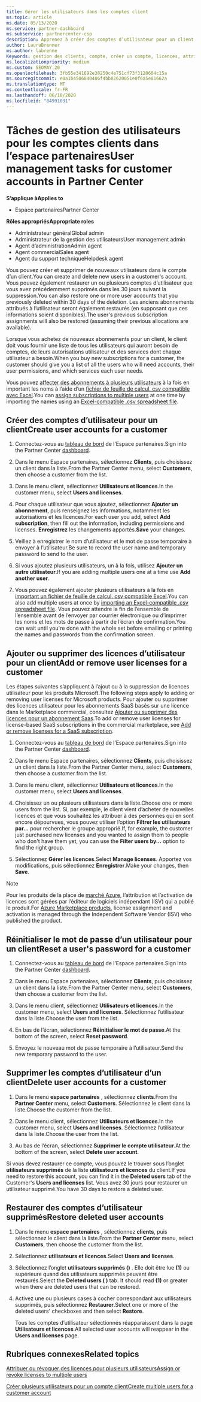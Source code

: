 ```yaml
---
title: Gérer les utilisateurs dans les comptes client
ms.topic: article
ms.date: 05/13/2020
ms.service: partner-dashboard
ms.subservice: partnercenter-csp
description: Apprenez à créer des comptes d’utilisateur pour un client, à ajouter ou supprimer des licences utilisateur, à réinitialiser les mots de passe utilisateur, à supprimer des comptes d’utilisateur ou à les restaurer.
author: LauraBrenner
ms.author: labrenne
Keywords: gestion des clients, compte, créer un compte, licences, attribuer une licence, gestion des utilisateurs, mot de passe, réinitialiser le mot de passe, modifier le mot de passe
ms.localizationpriority: medium
ms.custom: SEOMAY.20
ms.openlocfilehash: 3fb55e341692e38250c4e751cf73f3120604c15a
ms.sourcegitcommit: e0a1b4506840486f4bb82620051e0f6a5e81662a
ms.translationtype: MT
ms.contentlocale: fr-FR
ms.lasthandoff: 06/18/2020
ms.locfileid: "84991031"
---
```

# <a name="user-management-tasks-for-customer-accounts-in-partner-center"></a><span data-ttu-id="986ce-104">Tâches de gestion des utilisateurs pour les comptes clients dans l’espace partenaires</span><span class="sxs-lookup"><span data-stu-id="986ce-104">User management tasks for customer accounts in Partner Center</span></span>

<span data-ttu-id="986ce-105">**S’applique à**</span><span class="sxs-lookup"><span data-stu-id="986ce-105">**Applies to**</span></span>

- <span data-ttu-id="986ce-106">Espace partenaires</span><span class="sxs-lookup"><span data-stu-id="986ce-106">Partner Center</span></span>

<span data-ttu-id="986ce-107">**Rôles appropriés**</span><span class="sxs-lookup"><span data-stu-id="986ce-107">**Appropriate roles**</span></span>

- <span data-ttu-id="986ce-108">Administrateur général</span><span class="sxs-lookup"><span data-stu-id="986ce-108">Global admin</span></span>
- <span data-ttu-id="986ce-109">Administrateur de la gestion des utilisateurs</span><span class="sxs-lookup"><span data-stu-id="986ce-109">User management admin</span></span>
- <span data-ttu-id="986ce-110">Agent d’administration</span><span class="sxs-lookup"><span data-stu-id="986ce-110">Admin agent</span></span>
- <span data-ttu-id="986ce-111">Agent commercial</span><span class="sxs-lookup"><span data-stu-id="986ce-111">Sales agent</span></span>
- <span data-ttu-id="986ce-112">Agent du support technique</span><span class="sxs-lookup"><span data-stu-id="986ce-112">Helpdesk agent</span></span>

<span data-ttu-id="986ce-113">Vous pouvez créer et supprimer de nouveaux utilisateurs dans le compte d’un client.</span><span class="sxs-lookup"><span data-stu-id="986ce-113">You can create and delete new users in a customer's account.</span></span> <span data-ttu-id="986ce-114">Vous pouvez également restaurer un ou plusieurs comptes d’utilisateur que vous avez précédemment supprimés dans les 30 jours suivant la suppression.</span><span class="sxs-lookup"><span data-stu-id="986ce-114">You can also restore one or more user accounts that you previously deleted within 30 days of the deletion.</span></span> <span data-ttu-id="986ce-115">Les anciens abonnements attribués à l’utilisateur seront également restaurés (en supposant que ces informations soient disponibles).</span><span class="sxs-lookup"><span data-stu-id="986ce-115">The user's previous subscription assignments will also be restored (assuming their previous allocations are available).</span></span>

<span data-ttu-id="986ce-116">Lorsque vous achetez de nouveaux abonnements pour un client, le client doit vous fournir une liste de tous les utilisateurs qui auront besoin de comptes, de leurs autorisations utilisateur et des services dont chaque utilisateur a besoin.</span><span class="sxs-lookup"><span data-stu-id="986ce-116">When you buy new subscriptions for a customer, the customer should give you a list of all the users who will need accounts, their user permissions, and which services each user needs.</span></span>  

<span data-ttu-id="986ce-117">Vous pouvez [affecter des abonnements à plusieurs utilisateurs](bulk-license-provisioning-for-multiple-users.md) à la fois en important les noms à l’aide d’un [fichier de feuille de calcul. csv compatible avec Excel](adding-multiple-users-to-a-customer-account.md).</span><span class="sxs-lookup"><span data-stu-id="986ce-117">You can [assign subscriptions to multiple users](bulk-license-provisioning-for-multiple-users.md) at one time by importing the names using an [Excel-compatible .csv spreadsheet file](adding-multiple-users-to-a-customer-account.md).</span></span>

<a href="" id="createuseraccounts"></a>

## <a name="create-user-accounts-for-a-customer"></a><span data-ttu-id="986ce-118">Créer des comptes d’utilisateur pour un client</span><span class="sxs-lookup"><span data-stu-id="986ce-118">Create user accounts for a customer</span></span>

1. <span data-ttu-id="986ce-119">Connectez-vous au [tableau de bord](https://partner.microsoft.com/dashboard) de l’Espace partenaires.</span><span class="sxs-lookup"><span data-stu-id="986ce-119">Sign into the Partner Center [dashboard](https://partner.microsoft.com/dashboard).</span></span>

2. <span data-ttu-id="986ce-120">Dans le menu Espace partenaires, sélectionnez **Clients**, puis choisissez un client dans la liste.</span><span class="sxs-lookup"><span data-stu-id="986ce-120">From the Partner Center menu, select **Customers**, then choose a customer from the list.</span></span>

3. <span data-ttu-id="986ce-121">Dans le menu client, sélectionnez **Utilisateurs et licences**.</span><span class="sxs-lookup"><span data-stu-id="986ce-121">In the customer menu, select **Users and licenses**.</span></span>

4. <span data-ttu-id="986ce-122">Pour chaque utilisateur que vous ajoutez, sélectionnez **Ajouter un abonnement**, puis renseignez les informations, notamment les autorisations et les licences.</span><span class="sxs-lookup"><span data-stu-id="986ce-122">For each user you add, select **Add subscription**, then fill out the information, including permissions and licenses.</span></span> <span data-ttu-id="986ce-123">**Enregistrez** les changements apportés.</span><span class="sxs-lookup"><span data-stu-id="986ce-123">**Save** your changes.</span></span>

5. <span data-ttu-id="986ce-124">Veillez à enregistrer le nom d’utilisateur et le mot de passe temporaire à envoyer à l’utilisateur.</span><span class="sxs-lookup"><span data-stu-id="986ce-124">Be sure to record the user name and temporary password to send to the user.</span></span>

6. <span data-ttu-id="986ce-125">Si vous ajoutez plusieurs utilisateurs, un à la fois, utilisez **Ajouter un autre utilisateur**.</span><span class="sxs-lookup"><span data-stu-id="986ce-125">If you are adding multiple users one at a time use **Add another user**.</span></span>

7. <span data-ttu-id="986ce-126">Vous pouvez également ajouter plusieurs utilisateurs à la fois en [important un fichier de feuille de calcul. csv compatible Excel](adding-multiple-users-to-a-customer-account.md).</span><span class="sxs-lookup"><span data-stu-id="986ce-126">You can also add multiple users at once by [importing an Excel-compatible .csv spreadsheet file](adding-multiple-users-to-a-customer-account.md).</span></span> <span data-ttu-id="986ce-127">Vous pouvez attendre la fin de l’ensemble de l’ensemble avant de l’envoyer par courrier électronique ou d’imprimer les noms et les mots de passe à partir de l’écran de confirmation.</span><span class="sxs-lookup"><span data-stu-id="986ce-127">You can wait until you're done with the whole set before emailing or printing the names and passwords from the confirmation screen.</span></span>

<a href="" id="userlicensing"></a>

## <a name="add-or-remove-user-licenses-for-a-customer"></a><span data-ttu-id="986ce-128">Ajouter ou supprimer des licences d’utilisateur pour un client</span><span class="sxs-lookup"><span data-stu-id="986ce-128">Add or remove user licenses for a customer</span></span>

<span data-ttu-id="986ce-129">Les étapes suivantes s’appliquent à l’ajout ou à la suppression de licences utilisateur pour les produits Microsoft.</span><span class="sxs-lookup"><span data-stu-id="986ce-129">The following steps apply to adding or removing user licenses for Microsoft products.</span></span> <span data-ttu-id="986ce-130">Pour ajouter ou supprimer des licences utilisateur pour les abonnements SaaS basés sur une licence dans le Marketplace commercial, consultez [Ajouter ou supprimer des licences pour un abonnement Saas](csp-commercial-marketplace-manage.md#add-or-remove-licenses-for-a-saas-subscription).</span><span class="sxs-lookup"><span data-stu-id="986ce-130">To add or remove user licenses for license-based SaaS subscriptions in the commercial marketplace, see [Add or remove licenses for a SaaS subscription](csp-commercial-marketplace-manage.md#add-or-remove-licenses-for-a-saas-subscription).</span></span>

1. <span data-ttu-id="986ce-131">Connectez-vous au [tableau de bord](https://partner.microsoft.com/dashboard) de l’Espace partenaires.</span><span class="sxs-lookup"><span data-stu-id="986ce-131">Sign into the Partner Center [dashboard](https://partner.microsoft.com/dashboard).</span></span>

2. <span data-ttu-id="986ce-132">Dans le menu Espace partenaires, sélectionnez **Clients**, puis choisissez un client dans la liste.</span><span class="sxs-lookup"><span data-stu-id="986ce-132">From the Partner Center menu, select **Customers**, then choose a customer from the list.</span></span>

3. <span data-ttu-id="986ce-133">Dans le menu client, sélectionnez **Utilisateurs et licences**.</span><span class="sxs-lookup"><span data-stu-id="986ce-133">In the customer menu, select **Users and licenses**.</span></span>

4. <span data-ttu-id="986ce-134">Choisissez un ou plusieurs utilisateurs dans la liste.</span><span class="sxs-lookup"><span data-stu-id="986ce-134">Choose one or more users from the list.</span></span> <span data-ttu-id="986ce-135">Si, par exemple, le client vient d’acheter de nouvelles licences et que vous souhaitez les attribuer à des personnes qui en sont encore dépourvues, vous pouvez utiliser l’option **Filtrer les utilisateurs par...** pour rechercher le groupe approprié.</span><span class="sxs-lookup"><span data-stu-id="986ce-135">If, for example, the customer just purchased new licenses and you wanted to assign them to people who don't have them yet, you can use the **Filter users by...** option to find the right group.</span></span>

5. <span data-ttu-id="986ce-136">Sélectionnez **Gérer les licences**.</span><span class="sxs-lookup"><span data-stu-id="986ce-136">Select **Manage licenses**.</span></span> <span data-ttu-id="986ce-137">Apportez vos modifications, puis sélectionnez **Enregistrer**.</span><span class="sxs-lookup"><span data-stu-id="986ce-137">Make your changes, then **Save**.</span></span>

> [!NOTE]
> <span data-ttu-id="986ce-138">Pour les produits de la place de [marché Azure](csp-commercial-marketplace-manage.md#assign-licenses-and-activate-a-subscription-on-behalf-of-a-customer), l’attribution et l’activation de licences sont gérées par l’éditeur de logiciels indépendant (ISV) qui a publié le produit.</span><span class="sxs-lookup"><span data-stu-id="986ce-138">For [Azure Marketplace products](csp-commercial-marketplace-manage.md#assign-licenses-and-activate-a-subscription-on-behalf-of-a-customer), license assignment and activation is managed through the Independent Software Vendor (ISV) who published the product.</span></span>

<a href="" id="resetpassword"></a>

## <a name="reset-a-users-password-for-a-customer"></a><span data-ttu-id="986ce-139">Réinitialiser le mot de passe d’un utilisateur pour un client</span><span class="sxs-lookup"><span data-stu-id="986ce-139">Reset a user's password for a customer</span></span>

1. <span data-ttu-id="986ce-140">Connectez-vous au [tableau de bord](https://partner.microsoft.com/dashboard) de l’Espace partenaires.</span><span class="sxs-lookup"><span data-stu-id="986ce-140">Sign into the Partner Center [dashboard](https://partner.microsoft.com/dashboard).</span></span>

2. <span data-ttu-id="986ce-141">Dans le menu Espace partenaires, sélectionnez **Clients**, puis choisissez un client dans la liste.</span><span class="sxs-lookup"><span data-stu-id="986ce-141">From the Partner Center menu, select **Customers**, then choose a customer from the list.</span></span>

3.  <span data-ttu-id="986ce-142">Dans le menu client, sélectionnez **Utilisateurs et licences**.</span><span class="sxs-lookup"><span data-stu-id="986ce-142">In the customer menu, select **Users and licenses**.</span></span> <span data-ttu-id="986ce-143">Sélectionnez l’utilisateur dans la liste.</span><span class="sxs-lookup"><span data-stu-id="986ce-143">Choose the user from the list.</span></span>

4.  <span data-ttu-id="986ce-144">En bas de l’écran, sélectionnez **Réinitialiser le mot de passe**.</span><span class="sxs-lookup"><span data-stu-id="986ce-144">At the bottom of the screen, select **Reset password**.</span></span> 

5.  <span data-ttu-id="986ce-145">Envoyez le nouveau mot de passe temporaire à l’utilisateur.</span><span class="sxs-lookup"><span data-stu-id="986ce-145">Send the new temporary password to the user.</span></span>

<a href="" id="deleteuseraccounts"></a>

## <a name="delete-user-accounts-for-a-customer"></a><span data-ttu-id="986ce-146">Supprimer les comptes d’utilisateur d’un client</span><span class="sxs-lookup"><span data-stu-id="986ce-146">Delete user accounts for a customer</span></span>

1.  <span data-ttu-id="986ce-147">Dans le menu **espace partenaires** , sélectionnez **clients**.</span><span class="sxs-lookup"><span data-stu-id="986ce-147">From the **Partner Center** menu, select **Customers**.</span></span> <span data-ttu-id="986ce-148">Sélectionnez le client dans la liste.</span><span class="sxs-lookup"><span data-stu-id="986ce-148">Choose the customer from the list.</span></span>

2.  <span data-ttu-id="986ce-149">Dans le menu client, sélectionnez **Utilisateurs et licences**.</span><span class="sxs-lookup"><span data-stu-id="986ce-149">In the customer menu, select **Users and licenses**.</span></span> <span data-ttu-id="986ce-150">Sélectionnez l’utilisateur dans la liste.</span><span class="sxs-lookup"><span data-stu-id="986ce-150">Choose the user from the list.</span></span>

3.  <span data-ttu-id="986ce-151">Au bas de l’écran, sélectionnez **Supprimer le compte utilisateur**.</span><span class="sxs-lookup"><span data-stu-id="986ce-151">At the bottom of the screen, select **Delete user account**.</span></span>

<span data-ttu-id="986ce-152">Si vous devez restaurer ce compte, vous pouvez le trouver sous l’onglet **utilisateurs supprimés** de la liste **utilisateurs et licences** du client.</span><span class="sxs-lookup"><span data-stu-id="986ce-152">If you need to restore this account, you can find it in the **Deleted users** tab of the Customer's **Users and licenses** list.</span></span> <span data-ttu-id="986ce-153">Vous avez 30 jours pour restaurer un utilisateur supprimé.</span><span class="sxs-lookup"><span data-stu-id="986ce-153">You have 30 days to restore a deleted user.</span></span>

<a href="" id="restoreuseraccounts"></a>

## <a name="restore-deleted-user-accounts"></a><span data-ttu-id="986ce-154">Restaurer des comptes d’utilisateur supprimés</span><span class="sxs-lookup"><span data-stu-id="986ce-154">Restore deleted user accounts</span></span>

1.  <span data-ttu-id="986ce-155">Dans le menu **espace partenaires** , sélectionnez **clients**, puis sélectionnez le client dans la liste.</span><span class="sxs-lookup"><span data-stu-id="986ce-155">From the **Partner Center** menu, select **Customers**, then choose the customer from the list.</span></span>

2.  <span data-ttu-id="986ce-156">Sélectionnez **utilisateurs et licences**.</span><span class="sxs-lookup"><span data-stu-id="986ce-156">Select **Users and licenses**.</span></span>

3.  <span data-ttu-id="986ce-157">Sélectionnez l’onglet **utilisateurs supprimés ()** . Elle doit être lue **(1)** ou supérieure quand des utilisateurs supprimés peuvent être restaurés.</span><span class="sxs-lookup"><span data-stu-id="986ce-157">Select the **Deleted users ( )** tab. It should read **(1)** or greater when there are deleted users that can be restored.</span></span>

4.  <span data-ttu-id="986ce-158">Activez une ou plusieurs cases à cocher correspondant aux utilisateurs supprimés, puis sélectionnez **Restaurer**.</span><span class="sxs-lookup"><span data-stu-id="986ce-158">Select one or more of the deleted users' checkboxes and then select **Restore**.</span></span>

    <span data-ttu-id="986ce-159">Tous les comptes d’utilisateur sélectionnés réapparaissent dans la page **Utilisateurs et licences**.</span><span class="sxs-lookup"><span data-stu-id="986ce-159">All selected user accounts will reappear in the **Users and licenses** page.</span></span>

## <a name="related-topics"></a><span data-ttu-id="986ce-160">Rubriques connexes</span><span class="sxs-lookup"><span data-stu-id="986ce-160">Related topics</span></span>


[<span data-ttu-id="986ce-161">Attribuer ou révoquer des licences pour plusieurs utilisateurs</span><span class="sxs-lookup"><span data-stu-id="986ce-161">Assign or revoke licenses to multiple users</span></span>](bulk-license-provisioning-for-multiple-users.md)

[<span data-ttu-id="986ce-162">Créer plusieurs utilisateurs pour un compte client</span><span class="sxs-lookup"><span data-stu-id="986ce-162">Create multiple users for a customer account</span></span>](adding-multiple-users-to-a-customer-account.md)